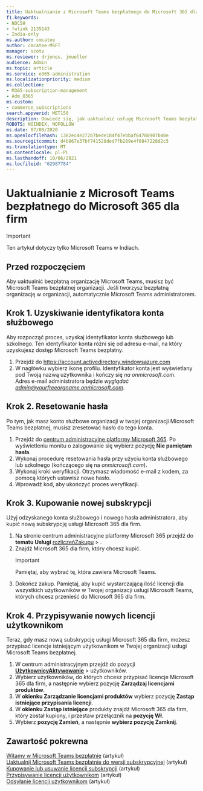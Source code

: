 ```yaml
---
title: Uaktualnianie z Microsoft Teams bezpłatnego do Microsoft 365 dla firm
f1.keywords:
- NOCSH
- fwlink 2135143
- India-only
ms.author: cmcatee
author: cmcatee-MSFT
manager: scotv
ms.reviewer: drjones, jmueller
audience: Admin
ms.topic: article
ms.service: o365-administration
ms.localizationpriority: medium
ms.collection:
- M365-subscription-management
- Adm_O365
ms.custom:
- commerce_subscriptions
search.appverid: MET150
description: Dowiedz się, jak uaktualnić usługę Microsoft Teams bezpłatnej do nowej Microsoft 365 dla firm.
ROBOTS: NOINDEX, NOFOLLOW
ms.date: 07/08/2020
ms.openlocfilehash: 1382ec4e272b7bede184f47ebbaf64780907b40e
ms.sourcegitcommit: d4b867e37bf741528ded7fb289e4f6847228d2c5
ms.translationtype: MT
ms.contentlocale: pl-PL
ms.lasthandoff: 10/06/2021
ms.locfileid: "62987784"
---
```

# <a name="upgrade-from-microsoft-teams-free-to-microsoft-365-for-business"></a>Uaktualnianie z Microsoft Teams bezpłatnego do Microsoft 365 dla firm

> [!IMPORTANT]
> Ten artykuł dotyczy tylko Microsoft Teams w Indiach.

## <a name="before-you-begin"></a>Przed rozpoczęciem

Aby uaktualnić bezpłatną organizację Microsoft Teams, musisz być Microsoft Teams bezpłatnej organizacji. Jeśli tworzysz bezpłatną organizację w organizacji, automatycznie Microsoft Teams administratorem.

## <a name="step-1-get-your-work-or-school-account-id"></a>Krok 1. Uzyskiwanie identyfikatora konta służbowego

Aby rozpocząć proces, uzyskaj identyfikator konta służbowego lub szkolnego. Ten identyfikator konta różni się od adresu e-mail, na który uzyskujesz dostęp Microsoft Teams bezpłatny.

1. Przejdź do <a href="https://go.microsoft.com/fwlink/p/?linkid=2134797" target="_blank"><https://account.activedirectory.windowsazure.com></a>
2. W nagłówku wybierz ikonę profilu. Identyfikator konta jest wyświetlany pod Twoją nazwą użytkownika i kończy się *na onmicrosoft.com*.\
    Adres e-mail administratora będzie *wyglądać admin@yourfreeorgname.onmicrosoft.com.*

## <a name="step-2-reset-your-password"></a>Krok 2. Resetowanie hasła

Po tym, jak masz konto służbowe organizacji w twojej organizacji Microsoft Teams bezpłatnej, musisz zresetować hasło do tego konta.

1. Przejdź do <a href="https://go.microsoft.com/fwlink/p/?linkid=2024339" target="_blank">centrum administracyjne platformy Microsoft 365</a>. Po wyświetleniu monitu o zalogowanie się wybierz pozycję **Nie pamiętam hasła**.
2. Wykonaj procedurę resetowania hasła przy użyciu konta służbowego lub szkolnego (kończącego się na *onmicrosoft.com*).
3. Wykonaj kroki weryfikacji. Otrzymasz wiadomość e-mail z kodem, za pomocą których ustawisz nowe hasło.
4. Wprowadź kod, aby ukończyć proces weryfikacji.

## <a name="step-3-buy-your-new-subscription"></a>Krok 3. Kupowanie nowej subskrypcji

Użyj odzyskanego konta służbowego i nowego hasła administratora, aby kupić nową subskrypcję usługi Microsoft 365 dla firm.

1. Na stronie centrum administracyjne platformy Microsoft 365 przejdź do **tematu Usługi** <a href="https://go.microsoft.com/fwlink/p/?linkid=868433" target="_blank">rozliczeńZakupu</a> > .
2. Znajdź Microsoft 365 dla firm, który chcesz kupić.
    > [!IMPORTANT]
    > Pamiętaj, aby wybrać tę, która zawiera Microsoft Teams.
3. Dokończ zakup. Pamiętaj, aby kupić wystarczającą ilość licencji dla wszystkich użytkowników w Twojej organizacji usługi Microsoft Teams, których chcesz przenieść do Microsoft 365 dla firm.

## <a name="step-4-assign-new-licenses-to-users"></a>Krok 4. Przypisywanie nowych licencji użytkownikom

Teraz, gdy masz nową subskrypcję usługi Microsoft 365 dla firm, możesz przypisać licencje istniejącym użytkownikom w Twojej organizacji usługi Microsoft Teams bezpłatnej.

1. W centrum administracyjnym przejdź do pozycji <a href="https://go.microsoft.com/fwlink/p/?linkid=834822" target="_blank">**UżytkownicyAktywowanie**</a> >  użytkowników.
2. Wybierz użytkowników, do których chcesz przypisać licencje Microsoft 365 dla firm, a następnie wybierz pozycję **Zarządzaj licencjami produktów**.
3. W **okienku Zarządzanie licencjami produktów** wybierz pozycję **Zastąp istniejące przypisania licencji**.
4. W **okienku Zastąp istniejące** produkty znajdź Microsoft 365 dla firm, który został kupiony, i przestaw przełącznik na **pozycję Wł**.
5. Wybierz **pozycję Zamień**, a następnie **wybierz pozycję Zamknij**.

## <a name="related-content"></a>Zawartość pokrewna

[Witamy w Microsoft Teams bezpłatnie](https://support.microsoft.com/office/6d79a648-6913-4696-9237-ed13de64ae3c) (artykuł)\
[Uaktualnij Microsoft Teams bezpłatnie do wersji subskrypcyjnej](/microsoftteams/upgrade-freemium) (artykuł)\
[Kupowanie lub usuwanie licencji subskrypcji](../licenses/buy-licenses.md) (artykuł)\
[Przypisywanie licencji użytkownikom](../../admin/manage/assign-licenses-to-users.md) (artykuł)\
[Odsyłanie licencji użytkownikom](../../admin/manage/remove-licenses-from-users.md) (artykuł)
